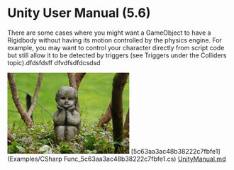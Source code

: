  
# Unity User Manual (5.6) 
 There are some cases where you might want a GameObject to have a Rigidbody without having its motion controlled by the physics engine. For example, you may want to control your character directly from script code but still allow it to be detected by triggers (see Triggers under the Colliders topic).dfdsfdsff dfvdfsdfdcsdsd 
 
 ![abcdefghi](Images/boyimage_5c383725ed64cc1190cbf7f7.jpeg) 
 [5c63aa3ac48b38222c7fbfe1](Examples/CSharp Func_5c63aa3ac48b38222c7fbfe1.cs) 
 [UnityManual.md](UnityManual.md) 
 
